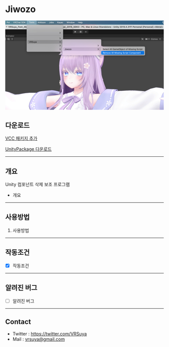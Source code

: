 # Jiwozo

![Component](https://github.com/crestudio/Jiwozo/blob/master/Image/VRSuya_Jiwozo.jpg?raw=true)

## 다운로드

[VCC 패키지 추가](https://crestudio.notion.site/)

[UnityPackage 다운로드](https://github.com/crestudio/Jiwozo/releases)

---

## 개요

 Unity 컴포넌트 삭제 보조 프로그램

- 개요

---

## 사용방법

1. 사용방법

---

## 작동조건

- [x] 작동조건

---

## 알려진 버그

- [ ] 알려진 버그

---

## Contact

- Twitter : https://twitter.com/VRSuya
- Mail : vrsuya@gmail.com